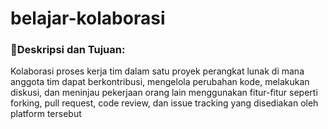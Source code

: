 # belajar-kolaborasi
### 📝Deskripsi dan Tujuan:
Kolaborasi proses kerja tim dalam satu proyek perangkat lunak di mana anggota tim dapat berkontribusi, mengelola perubahan kode, melakukan diskusi, dan meninjau pekerjaan orang lain menggunakan fitur-fitur seperti forking, pull request, code review, dan issue tracking yang disediakan oleh platform tersebut
